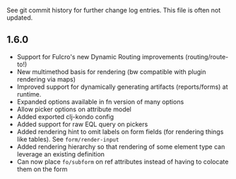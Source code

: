 See git commit history for further change log entries. 
This file is often not updated.

1.6.0
-----
- Support for Fulcro's new Dynamic Routing improvements (routing/route-to!) 
- New multimethod basis for rendering (bw compatible with plugin rendering via maps)
- Improved support for dynamically generating artifacts (reports/forms) at runtime.
- Expanded options available in fn version of many options
- Allow picker options on attribute model
- Added exported clj-kondo config
- Added support for raw EQL query on pickers
- Added rendering hint to omit labels on form fields (for rendering things like tables). See `form/render-input`
- Added rendering hierarchy so that rendering of some element type can leverage an existing definition
- Can now place `fo/subform` on ref attributes instead of having to colocate them on the form
